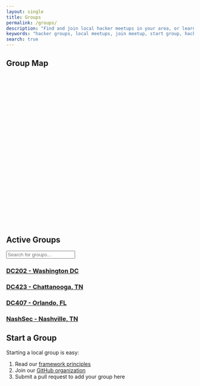 ```yaml
---
layout: single
title: Groups
permalink: /groups/
description: "Find and join local hacker meetups in your area, or learn how to start your own Distributed Chaos group"
keywords: "hacker groups, local meetups, join meetup, start group, hacker community, locations"
search: true
---
```


## Group Map

<div id="map" style="height: 400px; width: 100%; margin: 20px 0;"></div>

## Active Groups

<input type="text" id="group-search" placeholder="Search for groups..." onkeyup="filterGroups()">

<div id="groups-list">
  <div class="group-item">
    <h3><a href="https://defcon202.org/">DC202 - Washington DC</a></h3>
  </div>
  <div class="group-item">
    <h3><a href="https://dc423.org">DC423 - Chattanooga, TN</a></h3>
  </div>
  <div class="group-item">
    <h3><a href="https://dc407.com">DC407 - Orlando, FL</a></h3>
  </div>
  <div class="group-item">
    <h3><a href="https://dc615.org">NashSec - Nashville, TN</a></h3>
  </div>
</div>

## Start a Group

Starting a local group is easy:

1. Read our [framework principles](/framework/)
2. Join our [GitHub organization](https://github.com/distributed-chaos)
3. Submit a pull request to add your group here
